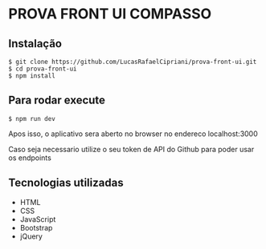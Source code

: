 # PROVA FRONT UI COMPASSO

## Instalação

    $ git clone https://github.com/LucasRafaelCipriani/prova-front-ui.git
    $ cd prova-front-ui
    $ npm install

## Para rodar execute

    $ npm run dev

Apos isso, o aplicativo sera aberto no browser no endereco localhost:3000

Caso seja necessario utilize o seu token de API do Github para poder usar os endpoints

## Tecnologias utilizadas

- HTML
- CSS
- JavaScript
- Bootstrap
- jQuery

